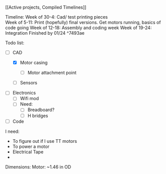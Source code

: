 [[Active projects, Compiled Timelines]]

Timeline: 
	Week of 30-4: Cad/ test printing pieces 	
	Week of 5-11: Print (hopefully) final versions. Get motors running, basics of code going
	Week of 12-18: Assembly and coding week
	Week of 19-24: Integration 
	Finished by 01/24 ^7493ae

Todo list:
- [ ] CAD 
	- [x] Motor casing
		- [ ] Motor attachment point 
	- [ ] Sensors


- [ ] Electronics
	- [ ] Wifi mod
	- [ ] Need:
		- [ ] Breadboard?
		- [ ] H bridges
- [ ] Code

I need:
- To figure out if I use TT motors
- To power a motor
- Electrical Tape
- 


Dimensions:
	Motor: 
		~1.46 in OD

